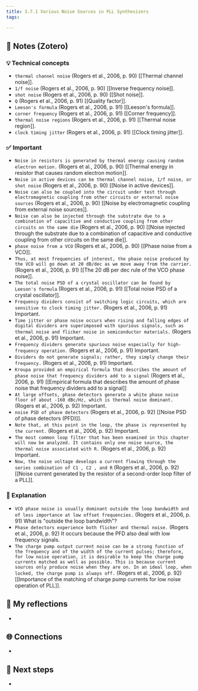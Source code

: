 ```yaml
---
title: 3.7.1 Various Noise Sources in PLL Synthesizers
tags:

---
```


## 🔗 Notes (Zotero)
### 💡 Technical concepts
- `thermal channel noise` (Rogers et al., 2006, p. 90)
	[[Thermal channel noise]].
- `1/f noise` (Rogers et al., 2006, p. 90)
	[[Inverse frequency noise]].
- `shot noise` (Rogers et al., 2006, p. 90)
	[[Shot noise]].
- `Q` (Rogers et al., 2006, p. 91)
	[[Quality factor]].
- `Leeson's formula` (Rogers et al., 2006, p. 91)
	[[Leeson's formula]].
- `corner frequency` (Rogers et al., 2006, p. 91)
	[[Corner frequency]].
- `thermal noise regions` (Rogers et al., 2006, p. 91)
	[[Thermal noise region]].
- `clock timing jitter` (Rogers et al., 2006, p. 91)
	[[Clock timing jitter]].

### ✅️ Important
- `Noise in resistors is generated by thermal energy causing random electron motion.` (Rogers et al., 2006, p. 90)
	[[Thermal energy in resistor that causes random electron motion]].
- `Noise in active devices can be thermal channel noise, 1/f noise, or shot noise` (Rogers et al., 2006, p. 90)
	[[Noise in active devices]].
- `Noise can also be coupled into the circuit under test through electromagnetic coupling from other circuits or external noise sources` (Rogers et al., 2006, p. 90)
	[[Noise by electromagnetic coupling from external noise sources]].
- `Noise can also be injected through the substrate due to a combination of capacitive and conductive coupling from other circuits on the same die` (Rogers et al., 2006, p. 90)
	[[Noise injected through the substrate due to a combination of capacitive and conductive coupling from other circuits on the same die]].
- `phase noise from a VCO` (Rogers et al., 2006, p. 90)
	[[Phase noise from a VCO]].
- `Thus, at most frequencies of interest, the phase noise produced by the VCO will go down at 20 dB/dec as we move away from the carrier.` (Rogers et al., 2006, p. 91)
	[[The 20 dB per dec rule of the VCO phase noise]].
- `The total noise PSD of a crystal oscillator can be found by Leeson's formula` (Rogers et al., 2006, p. 91)
	[[Total noise PSD of a crystal oscillator]].
- `Frequency dividers consist of switching logic circuits, which are sensitive to clock timing jitter.` (Rogers et al., 2006, p. 91) Important.
- `Time jitter or phase noise occurs when rising and falling edges of digital dividers are superimposed with spurious signals, such as thermal noise and flicker noise in semiconductor materials.` (Rogers et al., 2006, p. 91) Important.
- `Frequency dividers generate spurious noise especially for high-frequency operation.` (Rogers et al., 2006, p. 91) Important.
- `Dividers do not generate signals; rather, they simply change their frequency.` (Rogers et al., 2006, p. 91) Important.
- `Kroupa provided an empirical formula that describes the amount of phase noise that frequency dividers add to a signal` (Rogers et al., 2006, p. 91)
	[[Empirical formula that describes the amount of phase noise that frequency dividers add to a signal]]
- `At large offsets, phase detectors generate a white phase noise floor of about -160 dBc/Hz, which is thermal noise dominant.` (Rogers et al., 2006, p. 92) Important.
- `noise PSD of phase detectors` (Rogers et al., 2006, p. 92)
	[[Noise PSD of phase detectors (PFD)]].
- `Note that, at this point in the loop, the phase is represented by the current.` (Rogers et al., 2006, p. 92) Important.
- `The most common loop filter that has been examined in this chapter will now be analyzed. It contains only one noise source, the thermal noise associated with R.` (Rogers et al., 2006, p. 92) Important.
- `Now, the noise voltage develops a current flowing through the series combination of C1 , C2 , and R` (Rogers et al., 2006, p. 92)
	[[Noise current generated by the resistor of a second-order loop filter of a PLL]].

### ️🔶 Explanation
- `VCO phase noise is usually dominant outside the loop bandwidth and of less importance at low offset frequencies.` (Rogers et al., 2006, p. 91)
	What is "outside the loop bandwidth"?
- `Phase detectors experience both flicker and thermal noise.` (Rogers et al., 2006, p. 92)
	It occurs because the PFD also deal with low frequency signals.
- `The charge pump output current noise can be a strong function of the frequency and of the width of the current pulses; therefore, for low noise operation, it is desirable to keep the charge pump currents matched as well as possible. This is because current sources only produce noise when they are on. In an ideal loop, when locked, the charge pump is always off.` (Rogers et al., 2006, p. 92)
	[[Importance of the matching of charge pump currents for low noise operation of PLL]].

## 📝 My reflections
- 

## 🌐 Connections
- 

## 🧭 Next steps
- 

 
